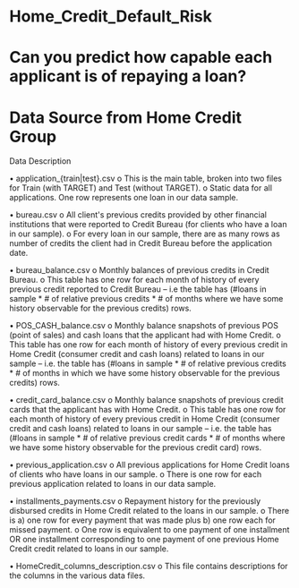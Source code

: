 # Home_Credit_Default_Risk

# Can you predict how capable each applicant is of repaying a loan?

# Data Source from Home Credit Group

Data Description

•	application_{train|test}.csv
o	This is the main table, broken into two files for Train (with TARGET) and Test (without TARGET).
o	Static data for all applications. One row represents one loan in our data sample.

•	bureau.csv
o	All client's previous credits provided by other financial institutions that were reported to Credit Bureau (for clients who have a loan in our sample).
o	For every loan in our sample, there are as many rows as number of credits the client had in Credit Bureau before the application date.

•	bureau_balance.csv
o	Monthly balances of previous credits in Credit Bureau.
o	This table has one row for each month of history of every previous credit reported to Credit Bureau – i.e the table has (#loans in sample * # of relative previous credits * # of months where we have some history observable for the previous credits) rows.

•	POS_CASH_balance.csv
o	Monthly balance snapshots of previous POS (point of sales) and cash loans that the applicant had with Home Credit.
o	This table has one row for each month of history of every previous credit in Home Credit (consumer credit and cash loans) related to loans in our sample – i.e. the table has (#loans in sample * # of relative previous credits * # of months in which we have some history observable for the previous credits) rows.

•	credit_card_balance.csv
o	Monthly balance snapshots of previous credit cards that the applicant has with Home Credit.
o	This table has one row for each month of history of every previous credit in Home Credit (consumer credit and cash loans) related to loans in our sample – i.e. the table has (#loans in sample * # of relative previous credit cards * # of months where we have some history observable for the previous credit card) rows.

•	previous_application.csv
o	All previous applications for Home Credit loans of clients who have loans in our sample.
o	There is one row for each previous application related to loans in our data sample.

•	installments_payments.csv
o	Repayment history for the previously disbursed credits in Home Credit related to the loans in our sample.
o	There is a) one row for every payment that was made plus b) one row each for missed payment.
o	One row is equivalent to one payment of one installment OR one installment corresponding to one payment of one previous Home Credit credit related to loans in our sample.

•	HomeCredit_columns_description.csv
o	This file contains descriptions for the columns in the various data files.
